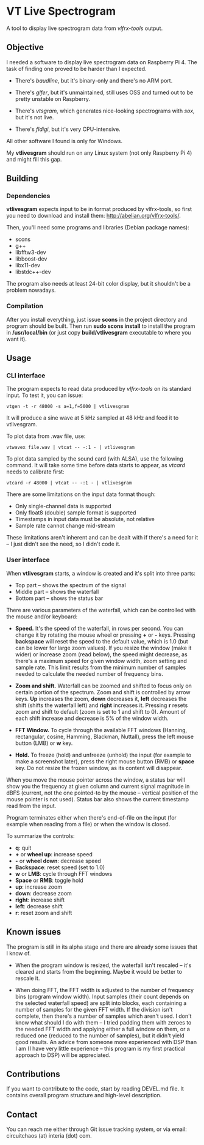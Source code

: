 # VT Live Spectrogram

A tool to display live spectrogram data from *vlfrx-tools* output.

## Objective

I needed a software to display live spectrogram data on Raspberry Pi 4. The task of finding one 
proved to be harder than I expected.

* There's *baudline*, but it's binary-only and there's no ARM port.

* There's *glfer*, but it's unmaintained, still uses OSS and turned out to be pretty unstable on Raspberry.

* There's *vtsgram*, which generates nice-looking spectrograms with *sox*, but it's not live.

* There's *fldigi*, but it's very CPU-intensive.

All other software I found is only for Windows.

My **vtlivesgram** should run on any Linux system (not only Raspberry Pi 4) and might fill this gap.

## Building

### Dependencies

**vtlivesgram** expects input to be in format produced by vlfrx-tools, so first you need to download 
and install them: http://abelian.org/vlfrx-tools/.

Then, you'll need some programs and libraries (Debian package names):

* scons
* g++
* libfftw3-dev
* libboost-dev
* libx11-dev
* libstdc++-dev

The program also needs at least 24-bit color display, but it shouldn't be a problem nowadays.

### Compilation

After you install everything, just issue **scons** in the project directory and program should be built. 
Then run **sudo scons install** to install the program in **/usr/local/bin** (or just copy **build/vtlivesgram** 
executable to where you want it).

## Usage

### CLI interface

The program expects to read data produced by *vlfrx-tools* on its standard input. To test it, you 
can issue:

`vtgen -t -r 48000 -s a=1,f=5000 | vtlivesgram`

It will produce a sine wave at 5 kHz sampled at 48 kHz and feed it to vtlivesgram.

To plot data from .wav file, use:

`vtwavex file.wav | vtcat -- -:1 - | vtlivesgram`

To plot data sampled by the sound card (with ALSA), use the following command. It will take some time 
before data starts to appear, as *vtcard* needs to calibrate first:

`vtcard -r 48000 | vtcat -- -:1 - | vtlivesgram`

There are some limitations on the input data format though:

* Only single-channel data is supported
* Only float8 (double) sample format is supported
* Timestamps in input data must be absolute, not relative
* Sample rate cannot change mid-stream

These limitations aren't inherent and can be dealt with if there's a need for it – I just didn't see the 
need, so I didn't code it.

### User interface

When **vtlivesgram** starts, a window is created and it's split into three parts:

* Top part – shows the spectrum of the signal
* Middle part – shows the waterfall
* Bottom part – shows the status bar

There are various parameters of the waterfall, which can be controlled with the mouse and/or keyboard:

* **Speed.** It's the speed of the waterfall, in rows per second. You can change it by rotating the mouse 
wheel or pressing **+** or **-** keys. Pressing **backspace** will reset the speed to the default value, 
which is 1.0 (but can be lower for large zoom values). If you resize the window (make it wider) or increase 
zoom (read below), the speed might decrease, as there's a maximum speed for given window width, zoom setting 
and sample rate. This limit results from the minimum number of samples needed to calculate the needed number 
of frequency bins.

* **Zoom and shift.** Waterfall can be zoomed and shifted to focus only on certain portion of the spectrum. 
Zoom and shift is controlled by arrow keys. **Up** increases the zoom, **down** decreases it, **left** 
decreases the shift (shifts the waterfall left) and **right** increases it. Pressing **r** resets zoom 
and shift to default (zoom is set to 1 and shift to 0). Amount of each shift increase and decrease is 5% 
of the window width.

* **FFT Window.** To cycle through the available FFT windows (Hanning, rectangular, cosine, Hamming, Blackman, 
Nuttall), press the left mouse button (LMB) or **w** key.

* **Hold.** To freeze (hold) and unfreeze (unhold) the input (for example to make a screenshot later), 
press the right mouse button (RMB) or **space** key. Do not resize the frozen window, as its content will 
disappear.

When you move the mouse pointer across the window, a status bar will show you the frequency at given 
column and current signal magnitude in dBFS (current, not the one pointed-to by the mouse – vertical 
position of the mouse pointer is not used). Status bar also shows the current timestamp read from the 
input.

Program terminates either when there's end-of-file on the input (for example when reading from a file) 
or when the window is closed.

To summarize the controls:

* **q**: quit
* **+** or **wheel up**: increase speed
* **-** or **wheel down**: decrease speed
* **Backspace**: reset speed (set to 1.0)
* **w** or **LMB**: cycle through FFT windows
* **Space** or **RMB**: toggle hold
* **up**: increase zoom
* **down**: decrease zoom
* **right**: increase shift
* **left**: decrease shift
* **r**: reset zoom and shift

## Known issues

The program is still in its alpha stage and there are already some issues that I know of.

* When the program window is resized, the waterfall isn't rescaled – it's cleared and starts from the 
beginning. Maybe it would be better to rescale it.

* When doing FFT, the FFT width is adjusted to the number of frequency bins (program window width). Input 
samples (their count depends on the selected waterfall speed) are split into blocks, each containing a 
number of samples for the given FFT width. If the division isn't complete, then there's a number of 
samples which aren't used. I don't know what should I do with them – I tried padding them with zeroes 
to the needed FFT width and applying either a full window on them, or a reduced one (reduced to the 
number of samples), but it didn't yield good results. An advice from someone more experienced with DSP 
than I am (I have very little experience – this program is my first practical approach to DSP) will be 
appreciated.

## Contributions

If you want to contribute to the code, start by reading DEVEL.md file. It contains overall program structure 
and high-level description.

## Contact

You can reach me either through Git issue tracking system, or via email: circuitchaos (at) interia (dot) com.
